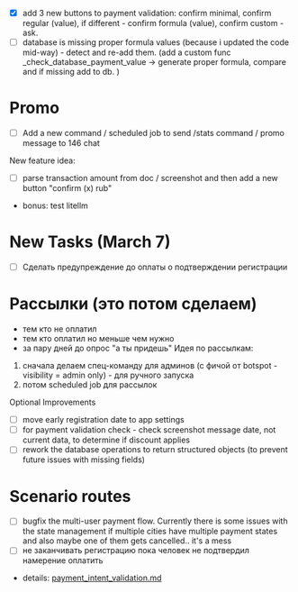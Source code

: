 - [x] add 3 new buttons to payment validation: confirm minimal, confirm regular (value), if different - confirm formula (value), confirm custom - ask. 
- [ ] database is missing proper formula values (because i updated the code mid-way) - detect and re-add them. (add a custom func _check_database_payment_value -> generate proper formula, compare and if missing add to db. )

# Promo
- [ ] Add a new command / scheduled job to send /stats command / promo message to 146 chat

New feature idea:
- [ ] parse transaction amount from doc / screenshot and then add a new button "confirm (x) rub"
- bonus: test litellm

# New Tasks (March 7)
- [ ] Сделать предупреждение до оплаты о подтверждении регистрации

# Рассылки (это потом сделаем)
- тем кто не оплатил
- тем кто оплатил но меньше чем нужно
- за пару дней до опрос "а ты придешь"
Идея по рассылкам:
1) сначала делаем спец-команду для админов (с фичой от botspot - visibility = admin only) - для ручного запуска
2) потом scheduled job для рассылок

Optional Improvements
- [ ] move early registration date to app settings
- [ ] for payment validation check - check screenshot message date, not current data, to determine if discount applies
- [ ] rework the database operations to return structured objects (to prevent future issues with missing fields)

# Scenario routes
- [ ] bugfix the multi-user payment flow. Currently there is some issues with the state management if multiple cities have multiple payment states and also maybe one of them gets cancelled.. it's a mess
- [ ]  не заканчивать регистрацию пока человек не подтвердил намерение оплатить
  - details: [payment_intent_validation.md](payment_intent_validation.md)

